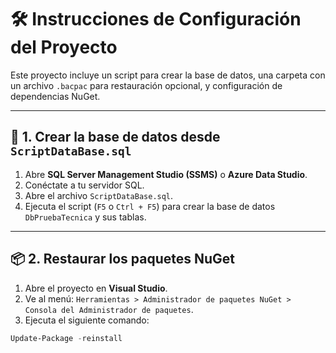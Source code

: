 # 🛠️ Instrucciones de Configuración del Proyecto

Este proyecto incluye un script para crear la base de datos, una carpeta con un archivo `.bacpac` para restauración opcional, y configuración de dependencias NuGet.

---

## 📌 1. Crear la base de datos desde `ScriptDataBase.sql`

1. Abre **SQL Server Management Studio (SSMS)** o **Azure Data Studio**.
2. Conéctate a tu servidor SQL.
3. Abre el archivo `ScriptDataBase.sql`.
4. Ejecuta el script (`F5` o `Ctrl + F5`) para crear la base de datos `DbPruebaTecnica` y sus tablas.

---

## 📦 2. Restaurar los paquetes NuGet

1. Abre el proyecto en **Visual Studio**.
2. Ve al menú: `Herramientas > Administrador de paquetes NuGet > Consola del Administrador de paquetes`.
3. Ejecuta el siguiente comando:

```powershell
Update-Package -reinstall
